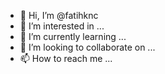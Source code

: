 - 👋 Hi, I’m @fatihknc
- 👀 I’m interested in ...
- 🌱 I’m currently learning ...
- 💞️ I’m looking to collaborate on ...
- 📫 How to reach me ...

<!---
fatihknc/fatihknc is a ✨ special ✨ repository because its `README.md` (this file) appears on your GitHub profile.
You can click the Preview link to take a look at your changes.
--->
